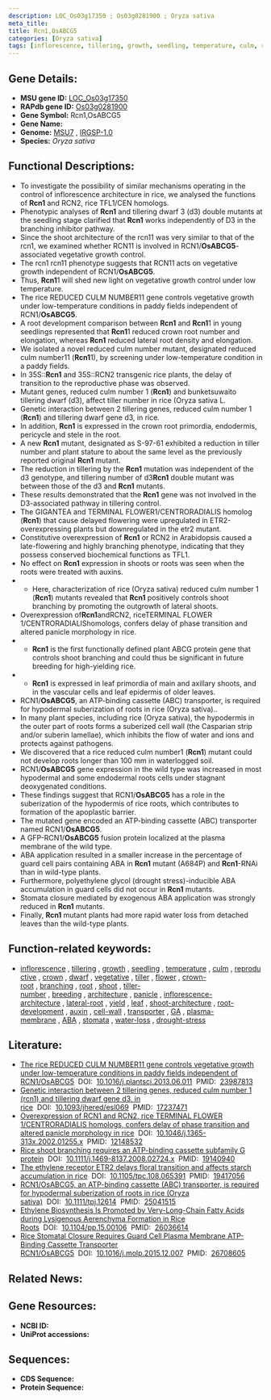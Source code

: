 ```yaml
---
description: LOC_Os03g17350 ; Os03g0281900 ; Oryza sativa
meta_title:
title: Rcn1,OsABCG5
categories: [Oryza sativa]
tags: [inflorescence, tillering, growth, seedling, temperature, culm, reproductive, crown, dwarf, vegetative, tiller, flower, crown root, branching, root, shoot, tiller number, breeding, architecture, panicle, inflorescence architecture, lateral root, yield, leaf, shoot architecture, root development, auxin, cell wall, transporter, GA, plasma membrane,  ABA , stomata, water loss, ABA, drought stress]
---
```


## Gene Details:
- **MSU gene ID:** [LOC_Os03g17350](http://rice.uga.edu/cgi-bin/ORF_infopage.cgi?orf=LOC_Os03g17350)  
- **RAPdb gene ID:** [Os03g0281900](https://rapdb.dna.affrc.go.jp/locus/?name=Os03g0281900)  
- **Gene Symbol:** Rcn1,OsABCG5
- **Gene Name:**
- **Genome:**  [MSU7](http://rice.uga.edu/)&nbsp;,&nbsp;[IRGSP-1.0](https://rapdb.dna.affrc.go.jp/download/irgsp1.html)
- **Species:** *Oryza sativa*

## Functional Descriptions:
   - To investigate the possibility of similar mechanisms operating in the control of inflorescence architecture in rice, we analysed the functions of **Rcn1** and RCN2, rice TFL1/CEN homologs.
   - Phenotypic analyses of **Rcn1** and tillering dwarf 3 (d3) double mutants at the seedling stage clarified that **Rcn1** works independently of D3 in the branching inhibitor pathway.
   - Since the shoot architecture of the rcn11 was very similar to that of the rcn1, we examined whether RCN11 is involved in RCN1/**OsABCG5**-associated vegetative growth control.
   - The rcn1 rcn11 phenotype suggests that RCN11 acts on vegetative growth independent of RCN1/**OsABCG5**.
   - Thus, **Rcn1**1 will shed new light on vegetative growth control under low temperature.
   - The rice REDUCED CULM NUMBER11 gene controls vegetative growth under low-temperature conditions in paddy fields independent of RCN1/**OsABCG5**.
   - A root development comparison between **Rcn1** and **Rcn1**1 in young seedlings represented that **Rcn1**1 reduced crown root number and elongation, whereas **Rcn1** reduced lateral root density and elongation.
   - We isolated a novel reduced culm number mutant, designated reduced culm number11 (**Rcn1**1), by screening under low-temperature condition in a paddy fields.
   - In 35S::**Rcn1** and 35S::RCN2 transgenic rice plants, the delay of transition to the reproductive phase was observed.
   - Mutant genes, reduced culm number 1 (**Rcn1**) and bunketsuwaito tillering dwarf (d3), affect tiller number in rice (Oryza sativa L.
   - Genetic interaction between 2 tillering genes, reduced culm number 1 (**Rcn1**) and tillering dwarf gene d3, in rice.
   - In addition, **Rcn1** is expressed in the crown root primordia, endodermis, pericycle and stele in the root.
   - A new **Rcn1** mutant, designated as S-97-61 exhibited a reduction in tiller number and plant stature to about the same level as the previously reported original **Rcn1** mutant.
   - The reduction in tillering by the **Rcn1** mutation was independent of the d3 genotype, and tillering number of d3**Rcn1** double mutant was between those of the d3 and **Rcn1** mutants.
   - These results demonstrated that the **Rcn1** gene was not involved in the D3-associated pathway in tillering control.
   - The GIGANTEA and TERMINAL FLOWER1/CENTRORADIALIS homolog (**Rcn1**) that cause delayed flowering were upregulated in ETR2-overexpressing plants but downregulated in the etr2 mutant.
   - Constitutive overexpression of **Rcn1** or RCN2 in Arabidopsis caused a late-flowering and highly branching phenotype, indicating that they possess conserved biochemical functions as TFL1.
   - No effect on **Rcn1** expression in shoots or roots was seen when the roots were treated with auxins.
   - * Here, characterization of rice (Oryza sativa) reduced culm number 1 (**Rcn1**) mutants revealed that **Rcn1** positively controls shoot branching by promoting the outgrowth of lateral shoots.
   - Overexpression of**Rcn1**andRCN2, riceTERMINAL FLOWER 1/CENTRORADIALIShomologs, confers delay of phase transition and altered panicle morphology in rice.
   - * **Rcn1** is the first functionally defined plant ABCG protein gene that controls shoot branching and could thus be significant in future breeding for high-yielding rice.
   - * **Rcn1** is expressed in leaf primordia of main and axillary shoots, and in the vascular cells and leaf epidermis of older leaves.
   - RCN1/**OsABCG5**, an ATP-binding cassette (ABC) transporter, is required for hypodermal suberization of roots in rice (Oryza sativa)..
   - In many plant species, including rice (Oryza sativa), the hypodermis in the outer part of roots forms a suberized cell wall (the Casparian strip and/or suberin lamellae), which inhibits the flow of water and ions and protects against pathogens.
   - We discovered that a rice reduced culm number1 (**Rcn1**) mutant could not develop roots longer than 100 mm in waterlogged soil.
   - RCN1/**OsABCG5** gene expression in the wild type was increased in most hypodermal and some endodermal roots cells under stagnant deoxygenated conditions.
   - These findings suggest that RCN1/**OsABCG5** has a role in the suberization of the hypodermis of rice roots, which contributes to formation of the apoplastic barrier.
   - The mutated gene encoded an ATP-binding cassette (ABC) transporter named RCN1/**OsABCG5**.
   - A GFP-RCN1/**OsABCG5** fusion protein localized at the plasma membrane of the wild type.
   - ABA application resulted in a smaller increase in the percentage of guard cell pairs containing ABA in **Rcn1** mutant (A684P) and **Rcn1**-RNAi than in wild-type plants.
   - Furthermore, polyethylene glycol (drought stress)-inducible ABA accumulation in guard cells did not occur in **Rcn1** mutants.
   - Stomata closure mediated by exogenous ABA application was strongly reduced in **Rcn1** mutants.
   - Finally, **Rcn1** mutant plants had more rapid water loss from detached leaves than the wild-type plants.

## Function-related keywords:
   - [inflorescence](/tags/inflorescence/)&nbsp;,&nbsp;[tillering](/tags/tillering/)&nbsp;,&nbsp;[growth](/tags/growth/)&nbsp;,&nbsp;[seedling](/tags/seedling/)&nbsp;,&nbsp;[temperature](/tags/temperature/)&nbsp;,&nbsp;[culm](/tags/culm/)&nbsp;,&nbsp;[reproductive](/tags/reproductive/)&nbsp;,&nbsp;[crown](/tags/crown/)&nbsp;,&nbsp;[dwarf](/tags/dwarf/)&nbsp;,&nbsp;[vegetative](/tags/vegetative/)&nbsp;,&nbsp;[tiller](/tags/tiller/)&nbsp;,&nbsp;[flower](/tags/flower/)&nbsp;,&nbsp;[crown-root](/tags/crown-root/)&nbsp;,&nbsp;[branching](/tags/branching/)&nbsp;,&nbsp;[root](/tags/root/)&nbsp;,&nbsp;[shoot](/tags/shoot/)&nbsp;,&nbsp;[tiller-number](/tags/tiller-number/)&nbsp;,&nbsp;[breeding](/tags/breeding/)&nbsp;,&nbsp;[architecture](/tags/architecture/)&nbsp;,&nbsp;[panicle](/tags/panicle/)&nbsp;,&nbsp;[inflorescence-architecture](/tags/inflorescence-architecture/)&nbsp;,&nbsp;[lateral-root](/tags/lateral-root/)&nbsp;,&nbsp;[yield](/tags/yield/)&nbsp;,&nbsp;[leaf](/tags/leaf/)&nbsp;,&nbsp;[shoot-architecture](/tags/shoot-architecture/)&nbsp;,&nbsp;[root-development](/tags/root-development/)&nbsp;,&nbsp;[auxin](/tags/auxin/)&nbsp;,&nbsp;[cell-wall](/tags/cell-wall/)&nbsp;,&nbsp;[transporter](/tags/transporter/)&nbsp;,&nbsp;[GA](/tags/GA/)&nbsp;,&nbsp;[plasma-membrane](/tags/plasma-membrane/)&nbsp;,&nbsp;[ABA](/tags/ABA/)&nbsp;,&nbsp;[stomata](/tags/stomata/)&nbsp;,&nbsp;[water-loss](/tags/water-loss/)&nbsp;,&nbsp;[drought-stress](/tags/drought-stress/)

## Literature:
   - [The rice REDUCED CULM NUMBER11 gene controls vegetative growth under low-temperature conditions in paddy fields independent of RCN1/OsABCG5](https://www.doi.org/10.1016/j.plantsci.2013.06.011)&nbsp;&nbsp;DOI:&nbsp;&nbsp;[10.1016/j.plantsci.2013.06.011](https://www.doi.org/10.1016/j.plantsci.2013.06.011)&nbsp;&nbsp;PMID:&nbsp;&nbsp;[23987813](https://pubmed.ncbi.nlm.nih.gov/23987813/)
   - [Genetic interaction between 2 tillering genes, reduced culm number 1 (rcn1) and tillering dwarf gene d3, in rice](https://www.doi.org/10.1093/jhered/esl069)&nbsp;&nbsp;DOI:&nbsp;&nbsp;[10.1093/jhered/esl069](https://www.doi.org/10.1093/jhered/esl069)&nbsp;&nbsp;PMID:&nbsp;&nbsp;[17237471](https://pubmed.ncbi.nlm.nih.gov/17237471/)
   - [Overexpression of RCN1 and RCN2, rice TERMINAL FLOWER 1/CENTRORADIALIS homologs, confers delay of phase transition and altered panicle morphology in rice](https://www.doi.org/10.1046/j.1365-313x.2002.01255.x)&nbsp;&nbsp;DOI:&nbsp;&nbsp;[10.1046/j.1365-313x.2002.01255.x](https://www.doi.org/10.1046/j.1365-313x.2002.01255.x)&nbsp;&nbsp;PMID:&nbsp;&nbsp;[12148532](https://pubmed.ncbi.nlm.nih.gov/12148532/)
   - [Rice shoot branching requires an ATP-binding cassette subfamily G protein](https://www.doi.org/10.1111/j.1469-8137.2008.02724.x)&nbsp;&nbsp;DOI:&nbsp;&nbsp;[10.1111/j.1469-8137.2008.02724.x](https://www.doi.org/10.1111/j.1469-8137.2008.02724.x)&nbsp;&nbsp;PMID:&nbsp;&nbsp;[19140940](https://pubmed.ncbi.nlm.nih.gov/19140940/)
   - [The ethylene receptor ETR2 delays floral transition and affects starch accumulation in rice](https://www.doi.org/10.1105/tpc.108.065391)&nbsp;&nbsp;DOI:&nbsp;&nbsp;[10.1105/tpc.108.065391](https://www.doi.org/10.1105/tpc.108.065391)&nbsp;&nbsp;PMID:&nbsp;&nbsp;[19417056](https://pubmed.ncbi.nlm.nih.gov/19417056/)
   - [RCN1/OsABCG5, an ATP-binding cassette (ABC) transporter, is required for hypodermal suberization of roots in rice (Oryza sativa)](https://www.doi.org/10.1111/tpj.12614)&nbsp;&nbsp;DOI:&nbsp;&nbsp;[10.1111/tpj.12614](https://www.doi.org/10.1111/tpj.12614)&nbsp;&nbsp;PMID:&nbsp;&nbsp;[25041515](https://pubmed.ncbi.nlm.nih.gov/25041515/)
   - [Ethylene Biosynthesis Is Promoted by Very-Long-Chain Fatty Acids during Lysigenous Aerenchyma Formation in Rice Roots](https://www.doi.org/10.1104/pp.15.00106)&nbsp;&nbsp;DOI:&nbsp;&nbsp;[10.1104/pp.15.00106](https://www.doi.org/10.1104/pp.15.00106)&nbsp;&nbsp;PMID:&nbsp;&nbsp;[26036614](https://pubmed.ncbi.nlm.nih.gov/26036614/)
   - [Rice Stomatal Closure Requires Guard Cell Plasma Membrane ATP-Binding Cassette Transporter RCN1/OsABCG5](https://www.doi.org/10.1016/j.molp.2015.12.007)&nbsp;&nbsp;DOI:&nbsp;&nbsp;[10.1016/j.molp.2015.12.007](https://www.doi.org/10.1016/j.molp.2015.12.007)&nbsp;&nbsp;PMID:&nbsp;&nbsp;[26708605](https://pubmed.ncbi.nlm.nih.gov/26708605/)

## Related News:

## Gene Resources:
- **NCBI ID:**  []()
- **UniProt accessions:** [](https://www.uniprot.org/uniprotkb//entry)

## Sequences:
- **CDS Sequence:**
- **Protein Sequence:**
